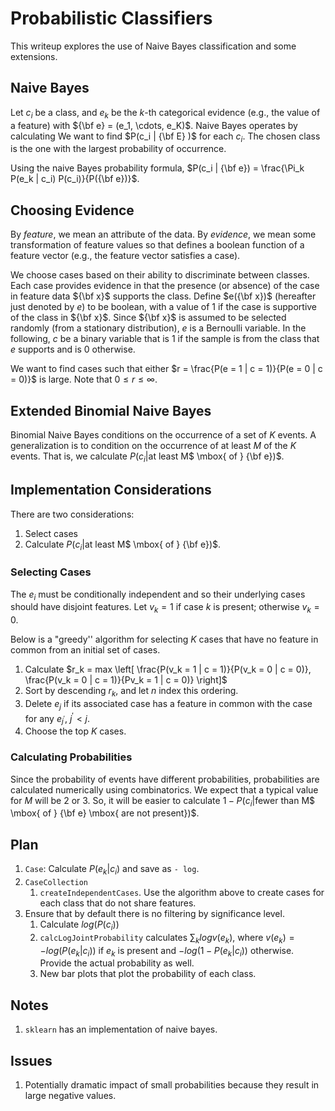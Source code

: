 # Probabilistic Classifiers

This writeup explores the use of Naive Bayes classification and some extensions.

## Naive Bayes

Let $c_i$ be a class, and $e_k$ be the $k$-th categorical evidence (e.g., the value of a feature)
with ${\bf e} = (e_1, \cdots, e_K)$.
Naive Bayes operates by calculating
We want to find $P(c_i | {\bf E} )$ for each
$c_i$.
The chosen class is the one with the largest probability
of occurrence.

Using the naive Bayes probability formula,
$P(c_i | {\bf e}) = \frac{\Pi_k P(e_k | c_i) P(c_i)}{P({\bf e})}$.

## Choosing Evidence

By *feature*, we mean an attribute of the data.
By *evidence*, we mean some transformation of
feature values so that defines a boolean function
of a feature vector (e.g., the feature vector
satisfies a case).

We choose cases based on their ability to discriminate between classes.
Each case provides evidence in that
the presence (or absence) of the case in
feature data ${\bf x}$
supports the class.
Define
$e({\bf x})$ (hereafter just denoted by $e$)
to be boolean, with a value of $1$ if the case
is supportive of the class in ${\bf x}$.
Since ${\bf x}$ is assumed to be selected randomly (from a stationary distribution),
$e$ is a Bernoulli variable.
In the following, $c$ be a binary variable that is 1 if the
sample is from the class that $e$ supports and is 0 otherwise.

We want to find cases such that either
$r = \frac{P(e = 1 | c = 1)}{P(e = 0 | c = 0)}$
is large.
Note that $0 \leq r \leq \infty$.

## Extended Binomial Naive Bayes
Binomial Naive Bayes conditions on the occurrence of a set
of $K$ events.
A generalization is to condition on the occurrence of at
least $M$ of the $K$ events.
That is, we calculate
$P(c_i | \mbox{at least }$M$ \mbox{ of } {\bf e})$.

## Implementation Considerations
There are two considerations:
1. Select cases
1. Calculate $P(c_i | \mbox{at least }$M$ \mbox{ of } {\bf e})$.

### Selecting Cases
The $e_i$ must be conditionally independent and so their
underlying cases should have disjoint features.
Let $v_k = 1$ if case $k$ is present;
otherwise $v_k = 0$.

Below is a
"greedy'' algorithm for selecting $K$ cases
that have no feature in common
from an initial set of cases.
1. Calculate $r_k = max \left[ 
\frac{P(v_k = 1 | c = 1)}{P(v_k = 0 | c = 0)},
\frac{P(v_k = 0 | c = 1)}{Pv_k = 1 | c = 0)}
\right]$
1. Sort by descending $r_k$,
and let $n$ index this ordering.
1. Delete $e_j$ if its associated case has a feature in common
with the case for any $e_{j ^{\prime}}$, $j^{\prime} < j$.
1. Choose the top $K$ cases.

### Calculating Probabilities
Since the probability of events have different probabilities,
probabilities are calculated numerically using
combinatorics.
We expect that a typical value for $M$ will be 2 or 3.
So, it will be easier to calculate
$1 - P(c_i | \mbox{fewer than }$M$ \mbox{ of } {\bf e} \mbox{ are not present})$.

## Plan
1. ``Case``: Calculate $P(e_k | c_i)$ and save as ``- log``.
1. ``CaseCollection``
   1. ``createIndependentCases``. Use the algorithm above to create cases for each class that do not share features.
1. Ensure that by default there is no filtering by significance level. 
   1. Calculate $log ( P(c_i))$
   1. ``calcLogJointProbability`` calculates
   $\sum_k log v(e_k)$, where $v(e_k) = -log (P(e_k | c_i))$ if $e_k$ is present and $-log (1 - P(e_k | c_i))$ otherwise.
   Provide the actual probability as well.
   1. New bar plots that plot the probability of each class.
   
## Notes
1. ``sklearn`` has an implementation of naive bayes.

## Issues
1. Potentially dramatic impact of small probabilities because they result in large negative values.